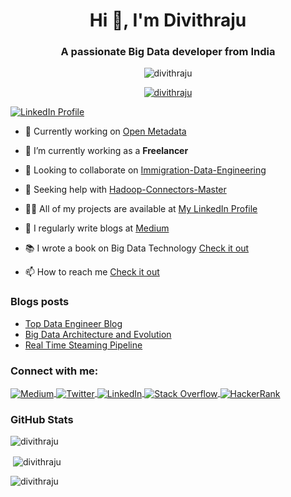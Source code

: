 

<h1 align="center">Hi 👋, I'm Divithraju</h1>
<h3 align="center">A passionate Big Data developer from India</h3>

<p align="center">
  <img src="https://komarev.com/ghpvc/?username=divithraju&label=Profile%20views&color=0e75b6&style=flat" alt="divithraju" />
</p>

<p align="center">
  <a href="https://github.com/ryo-ma/github-profile-trophy">
    <img src="https://github-profile-trophy.vercel.app/?username=divithraju" alt="divithraju" />
  </a>
</p>

<p align="left">
  <a href="https://www.linkedin.com/in/divithraju/" target="_blank">
    <img align="center" src="https://img.shields.io/badge/LinkedIn-divithraju-blue?logo=linkedin" alt="LinkedIn Profile" />
  </a>
</p>

- 🔭 Currently working on [Open Metadata](https://github.com/Divithraju/OpenMetadata)

- 🌱 I’m currently working as a **Freelancer**

- 👯 Looking to collaborate on [Immigration-Data-Engineering](https://github.com/Divithraju/Immigration-Data-Engineering)

- 🤝 Seeking help with [Hadoop-Connectors-Master](https://github.com/Divithraju/Hadoop-Connectors-Master)

- 👨‍💻 All of my projects are available at [My LinkedIn Profile](https://www.linkedin.com/in/divithraju/)

- 📝 I regularly write blogs at [Medium](https://medium.com/@Divithraju)

- 📚 I wrote a book on Big Data Technology [Check it out](https://drive.google.com/drive/my-drive)

- 📫 How to reach me [Check it out](https://linktr.ee/divithraju)

### Blogs posts
- [Top Data Engineer Blog](https://medium.com/@divithraju/top-data-engineering-blogs-1917f1c321b2)
- [Big Data Architecture and Evolution](https://medium.com/@divithraju/big-data-project-architecture-and-evolution-74891ab4a403)
- [Real Time Steaming Pipeline](https://medium.com/@divithraju/building-a-real-time-streaming-pipeline-with-spark-kafka-and-cassandra-a-comprehensive-guide-7123817a0b2e)

<h3 align="left">Connect with me:</h3>
<p align="left">
  <a href="https://medium.com/@Divithraju" target="_blank">
    <img align="center" src="https://img.shields.io/badge/Medium-divithraju-black?logo=medium" alt="Medium" />
  </a>
  <a href="https://twitter.com/divithraju" target="_blank">
    <img align="center" src="https://img.shields.io/badge/Twitter-divithraju-1DA1F2?logo=twitter" alt="Twitter" />
  </a>
  <a href="https://www.linkedin.com/in/divithraju/" target="_blank">
    <img align="center" src="https://img.shields.io/badge/LinkedIn-divithraju-blue?logo=linkedin" alt="LinkedIn" />
  </a>
  <a href="https://stackoverflow.com/users/20546918/divithraju" target="_blank">
    <img align="center" src="https://img.shields.io/badge/Stack%20Overflow-divithraju-F58025?logo=stackoverflow" alt="Stack Overflow" />
  </a>
  <a href="https://www.hackerrank.com/divithraju" target="_blank">
    <img align="center" src="https://img.shields.io/badge/HackerRank-divithraju-2EC866?logo=hackerrank" alt="HackerRank" />
  </a>
</p>

### GitHub Stats

<p align="left">
  <img align="center" src="https://github-readme-stats.vercel.app/api/top-langs?username=divithraju&show_icons=true&locale=en&layout=compact" alt="divithraju" />
</p>

<p>&nbsp;<img align="center" src="https://github-readme-stats.vercel.app/api?username=divithraju&show_icons=true&locale=en" alt="divithraju" /></p>

<p><img align="center" src="https://github-readme-streak-stats.herokuapp.com/?user=divithraju&" alt="divithraju" /></p>
